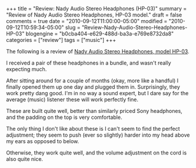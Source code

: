 +++
title = "Review: Nady Audio Stereo Headphones (HP-03)"
summary = "Review of Nady Audio Stereo Headphones, HP-03 model."
draft = false
comments = true
date = "2010-09-12T11:00:00-05:00"
modified = "2010-09-12T10:59:34-05:00"
slug = "Review-Nady-Audio-Stereo-Headphones-HP-03"
blogengine = "b0cba404-e629-488d-ba3a-e769e8732da8"
categories = ["review"]
tags = ["music"]
+++

<div class="note">
<p>The following is a review of <a rel="external" href="http://www.amazon.com/gp/product/B001VO4TX8?tag=strivinglifen-20">Nady Audio Stereo Headphones, model HP-03</a>.</p>
</div>
<p>I received a pair of these headphones in a bundle, and wasn't really expecting much.</p>
<p>After sitting around for a couple of months (okay, more like a handful) I finally opened them up one day and plugged them in. Surprisingly, they work pretty dang good. I'm in no way a sound expert, but I dare say for the average (music) listener these will work perfectly fine.</p>
<p>These are built quite well, better than similarly priced Sony headphones, and the padding on the top is very comfortable.</p>
<p>The only thing I don't like about these is I can't seem to find the perfect adjustment; they seem to push (ever so slightly) harder into my head above my ears as opposed to below.</p>
<p>Otherwise, they work quite well, and the volume adjustment on the cord is also quite nice.</p>
